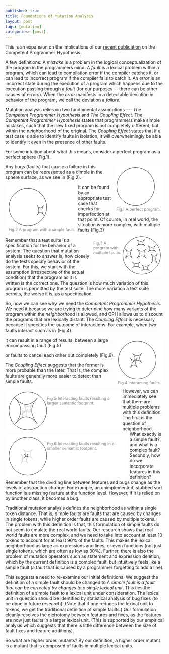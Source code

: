 ```yaml
---
published: true
title: Foundations of Mutation Analysis
layout: post
tags: [mutation]
categories: [post]
---
```

<style>
img.alignright {padding: 4px; margin: 0 0 2px 7px; display inline; }
img.alignleft {padding: 4px; margin: 0 7px 2px 0; display inline; }
img.aligncenter {display: block; margin-left: auto; margin-right: auto; }

.alignright {float: right;}
.alignleft {float: left;}
.wp-caption { margin: 5px; padding: 5px; border: solid 0px gray; background: #ffffff; font-size: 90%; color: gray}
</style>
This is an expansion on the implications of our [recent publication](http://rahul.gopinath.org/publications/#gopinath2014mutations) on the Competent Programmer Hypothesis.

A few definitions: A *mistake* is a problem in the logical conceptualization of the program in the programmers mind. A *fault* is a lexical problem within a program, which can lead to compilation error if the compiler catches it, or can lead to incorrect program if the compiler fails to catch it. An *error* is an incorrect state during the execution of a program which happens due to the execution passing through a *fault* (for our purposes -- there can be other causes of errors). When the *error* manifests in a detectable deviation in behavior of the program, we call the deviation a *failure*.

Mutation analysis relies on two fundamental assumptions --- *The Competent Programmer Hypothesis* and *The Coupling Effect*. The *Competent Programmer Hypothesis* states that programmers make simple mistakes, such that the new fixed program is not completely different, but within the neighborhood of the original. The *Coupling Effect* states that if a test case is able to identify faults in isolation, it will overwhelmingly be able to identify it even in the presence of other faults.

For some intuition about what this means, consider a perfect program as a perfect sphere (Fig.1). 

<div class="wp-caption aligncenter" style='float:right'>
<img src="/resources/posts/circle.png"/><br/>
Fig.1 A perfect program.
</div>

Any bugs (faults) that cause a failure in this program can be represented as a dimple in the sphere surface, as we see in (Fig.2).

<div class="wp-caption aligncenter" style='float:left'>
<img src="/resources/posts/1bug-circle.png"/><br/>
Fig.2 A program with a simple fault.
</div>
It can be found by an appropriate test case that checks for imperfection at that point. Of course, in real world, the situation is more complex, with multiple faults (Fig.3)

<div class="wp-caption aligncenter" style='float:right'>
<img style="float: right;" src="/resources/posts/multibug-circle.png"/><br/>
Fig.3 A program with multiple faults.
</div>

Remember that a test suite is a specification for the behavior of a system. The question that mutation analysis seeks to answer is, how closely do the tests specify behavior of the system. For this, we start with the assumption (irrespective of the actual condition) that the program as it is written is the correct one. The question is how much variation of this program is permitted by the test suite. The more variation a test suite permits, the worse it is, as a specification.

So, now we can see why we need the *Competent Programmer Hypothesis*. We need it because we are trying to determine how many variants of the program within the *neighborhood* is allowed, and CPH allows us to discount the programs that are lexically distant. The *Coupling Effect* is necessary because it specifies the outcome of interactions. For example, when two faults interact such as in (Fig.4)

<div class="wp-caption aligncenter" style='float:right'>
<img src="/resources/posts/circle-interacting.png"/><br/>
Fig.4 Interacting faults.
</div>

it can result in a range of results, between a large encompassing fault  (Fig.5)

<div class="wp-caption aligncenter" style='float:left'>
<img  style="float: left;"  src="/resources/posts/circle-interacting-large.png"/><br/>
Fig.5 Interacting faults resulting a larger semantic footprint.
</div>

or faults to cancel each other out completely (Fig.6).

<div class="wp-caption aligncenter" style='float:left'>
<img style="float: left;"  src="/resources/posts/circle-interacting-small.png"/><br/>
Fig.6 Interacting faults resulting in a smaller semantic footprint.
</div>

The *Coupling Effect* suggests that the former is more probable than the later. That is, the complex faults are generally more easier to detect than simple faults.

However, we can immediately see that there are multiple problems with this definition. The first is the question of neighborhood. What exactly is a simple fault?, and what is a complex fault? Secondly, how do we incorporate features in this definition? Remember that the dividing line between features and bugs change as the levels of abstraction change. For example, an unimplemented, stubbed sort function is a missing feature at the function level. However, if it is relied on by another class, it becomes a bug.

Traditional mutation analysis defines the neighborhood as within a single token distance. That is, simple faults are faults that are caused by changes in single tokens, while higher order faults are caused by multiple tokens. The problem with this definition is that, this formulation of simple faults do not seem to emulate the real world faults. Our research shows that real world faults are more complex, and we need to take into account at least 10 tokens to account for at least 90% of the faults. This makes the lexical neighborhood as large as expressions and lines, or even functions (not just single tokens, which are often as low as 30%). Further, there is also the problem of mutation operators such as statement and expression deletion, which by the current definition is a complex fault, but intuitively feels like a simple fault (a fault that is caused by a programmer forgetting to add a line).

This suggests a need to re-examine our initial definitions. We suggest the definition of a simple fault should be changed to *A simple fault is a fault that can be corrected by changes to a single lexical unit*. This ties the definition of a simple fault to a lexical unit under consideration. The lexical unit in question should be identified by statistical analysis of bug fixes (to be done in future research). (Note that if one reduces the lexical unit to tokens, we get the traditional definition of simple faults.) Our formulation cleanly  resolves the dichotomy between features and fixes, as the features are now just faults in a larger lexical unit. (This is supported by our empirical analysis which suggests that there is little difference between the size of fault fixes and feature additions).

So what are higher order mutants? By our definition, a higher order mutant is a mutant that is composed of  faults in multiple lexical units.